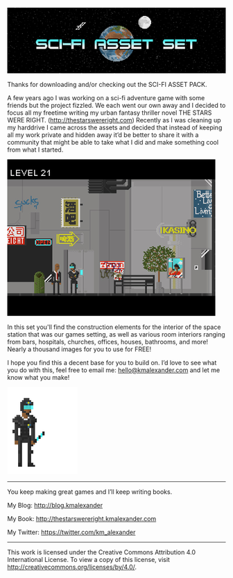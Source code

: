 ![My image](https://raw.githubusercontent.com/KMAlexander/ScifiGameAssetSet/master/Title.jpg)

Thanks for downloading and/or checking out the SCI-FI ASSET PACK.

A few years ago I was working on a sci-fi adventure game with some friends but the project fizzled. We each went our own away and I decided to focus all my freetime writing my urban fantasy thriller novel THE STARS WERE RIGHT. (http://thestarswereright.com) Recently as I was cleaning up my harddrive I came across the assets and decided that instead of keeping all my work private and hidden away it’d be better to share it with a community that might be able to take what I did and make something cool from what I started.

![My image](https://raw.githubusercontent.com/KMAlexander/ScifiGameAssetSet/master/Example.jpg)

In this set you'll find the construction elements for the interior of the space station that was our games setting, as well as various room interiors ranging from bars, hospitals, churches, offices, houses, bathrooms, and more! Nearly a thousand images for you to use for FREE!

I hope you find this a decent base for you to build on. I’d love to see what you do with this, feel free to email me: hello@kmalexander.com and let me know what you make!

![My image](https://raw.githubusercontent.com/KMAlexander/ScifiGameAssetSet/master/guardWarn.gif)

- - - - - - - - - - - - - - - - - - - - -


You keep making great games and I’ll keep writing books.

My Blog: http://blog.kmalexander

My Book: http://thestarswereright.kmalexander.com

My Twitter: https://twitter.com/km_alexander

- - - - - - - - - - - - - - - - - - - - -

This work is licensed under the Creative Commons Attribution 4.0 International License.
To view a copy of this license, visit http://creativecommons.org/licenses/by/4.0/.
